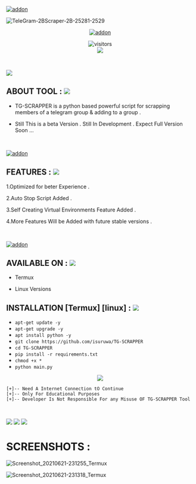 <a href="https://github.com/isuruwa"><img title="addon" src="https://img.shields.io/badge/isuruwa-TGSCRAPPER-brightgreen?style=for-the-badge&logo=appveyor"></a>
<br>
<p align="center">

 ![TeleGram-2BScraper-2B-25281-2529](https://user-images.githubusercontent.com/72663288/126446260-a5c4135b-dae0-48e5-85cb-dd704367887e.PNG)

<p align="center">
<a href="https://github.com/isuruwa"><img title="addon" src="https://img.shields.io/badge/isuruwa-THUNTER-blueviolet?style=for-the-badge&logo=appveyor"></a>
<br>
<p align="center">
<img align="center" alt="visitors" src="https://visitor-badge.glitch.me/badge?page_id=isuruwatgscrapper" />
<br>
<a href="https://hits.seeyoufarm.com"><img src="https://hits.seeyoufarm.com/api/count/incr/badge.svg?url=https%3A%2F%2Fgithub.com%2Fisuruwa&count_bg=%2379C83D&title_bg=%23555555&icon=&icon_color=%23E7E7E7&title=hits&edge_flat=false"/></a>
</p>
<br>

<p align="left">

<img src="https://img.shields.io/badge/isuruwa-ABOUT%20TOOL-blueviolet?style=for-the-badge&logo=appveyor">  
 
<p>
  
## ABOUT TOOL : <img src="https://img.icons8.com/cute-clipart/50/000000/fire-element.png"/>
  
* TG-SCRAPPER is a python based powerful script for scrapping members of a telegram group & adding to a group . 
 
* Still This is a beta Version . Still In Development . Expect Full Version Soon ...
  
</p>

<br>
  
  
  

<a href="https://github.com/isuruwa"><img title="addon" src="https://img.shields.io/badge/isuruwa-Features-ff69b4?style=for-the-badge&logo=appveyor"></a>
  
  
## FEATURES : <img src="https://img.icons8.com/cute-clipart/50/000000/fire-element.png"/>

<p>
  
1.Optimized for beter Experience . 
  
2.Auto Stop Script Added . 
 
3.Self Creating Virtual Environments Feature Added .
  
4.More Features Will be Added with future stable versions .
  
</p>

<br>
  
 
<a href="https://github.com/isuruwa"><img title="addon" src="https://img.shields.io/badge/isuruwa-Available-brightgreen?style=for-the-badge&logo=appveyor"></a>
  
## AVAILABLE ON : <img src="https://img.icons8.com/cute-clipart/50/000000/fire-element.png"/>
  
* Termux

* Linux Versions
  
## INSTALLATION [Termux] [linux] : <img src="https://img.icons8.com/cute-clipart/50/000000/fire-element.png"/>
  
* `apt-get update -y`
* `apt-get upgrade -y`
* `apt install python -y`
* `git clone https://github.com/isuruwa/TG-SCRAPPER`
* `cd TG-SCRAPPER`
* `pip install -r requirements.txt`
* `chmod +x *`
* `python main.py`

<p align="center">
  
<img src="https://img.icons8.com/clouds/150/000000/sent.png"/>
  
```
[+]-- Need A Internet Connection tO Continue
[+]-- Only For Educational Purposes
[+]-- Developer Is Not Responsible For any Misuse OF TG-SCRAPPER Tool
  
```
  
  
<br>

<img src="https://img.shields.io/badge/isuruwa-Thank%20You-brightgreen?style=social&logo=appveyor"/>

<img src="https://img.shields.io/badge/isuruwa-STAY%20SAFE-brightgreen?style=flat-square&logo=appveyor"/>

<img src="https://img.shields.io/badge/isuruwa-EXPECT%20US-red?style=for-the-badge&logo=appveyor"/>


# SCREENSHOTS : 
 
![Screenshot_20210621-231255_Termux](https://user-images.githubusercontent.com/72663288/122806440-eff4ac80-d2e7-11eb-9886-c01928019e91.jpg)

![Screenshot_20210621-231318_Termux](https://user-images.githubusercontent.com/72663288/122806458-f71bba80-d2e7-11eb-8540-ce1079304091.jpg)
